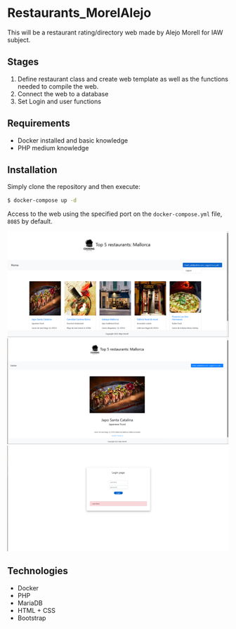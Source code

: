 # Restaurants_MorelAlejo

This will be a restaurant rating/directory web made by Alejo Morell for IAW subject.

## Stages

1. Define restaurant class and create web template as well as the functions needed to compile the web.
2. Connect the web to a database
3. Set Login and user functions

## Requirements

+ Docker installed and basic knowledge
+ PHP medium knowledge

## Installation

Simply clone the repository and then execute:

```bash
$ docker-compose up -d
```

Access to the web using the specified port on the `docker-compose.yml` file, `8085` by default.

![web1](img/web1.png)
![web2](img/web2.png)
![web3](img/web3.png)

## Technologies

+ Docker
+ PHP
+ MariaDB
+ HTML + CSS
+ Bootstrap
